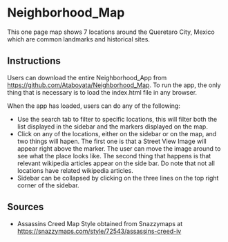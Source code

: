 # Neighborhood_Map
This one page map shows 7 locations around the Queretaro City, Mexico which are common landmarks and historical sites.

## Instructions
Users can download the entire Neighborhood_App from https://github.com/Ataboyata/Neighborhood_Map. To run the app, the only thing that is necessary is to load the index.html file in any browser.

When the app has loaded, users can do any of the following:
* Use the search tab to filter to specific locations, this will filter both the list displayed in the sidebar and the markers displayed on the map.
* Click on any of the locations, either on the sidebar or on the map, and two things will hapen. The first one is that a Street View Image will appear right above the marker. The user can move the image around to see what the place looks like. The second thing that happens is that relevant wikipedia articles appear on the side bar. Do note that not all locations have related wikipedia articles.
* Sidebar can be collapsed by clicking on the three lines on the top right corner of the sidebar.

## Sources
* Assassins Creed Map Style obtained from Snazzymaps at https://snazzymaps.com/style/72543/assassins-creed-iv